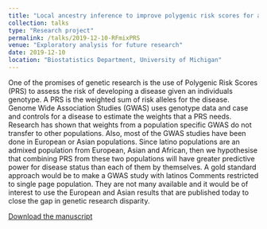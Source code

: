 ```yaml
---
title: "Local ancestry inference to improve polygenic risk scores for admixed populations"
collection: talks
type: "Research project"
permalink: /talks/2019-12-10-RFmixPRS
venue: "Exploratory analysis for future research"
date: 2019-12-10
location: "Biostatistics Department, University of Michigan"
---
```

One of the promises of genetic research is the use of Polygenic Risk Scores (PRS) to assess the risk of developing a disease given an individuals genotype. 
A PRS is the weighted sum of risk alleles for the disease. 
Genome Wide Association Studies (GWAS) uses genotype data and case and controls for a disease to estimate the weights that a PRS needs. 
Research has shown that weights from a population specific GWAS do not transfer to other populations. 
Also, most of the GWAS studies have been done in European or Asian populations. 
Since latino populations are an admixed population from European, Asian and African, then we hypothesise that combining PRS from these two populations will have greater predictive power for disease status than each of them by themselves. A gold standard approach would be to make a GWAS study with latinos 
Comments restricted to single page
population. They are not many available and it would be of interest to use the European and Asian results that are published today to close the gap in genetic research disparity.

[Download the manuscript](https://umich.box.com/s/ml300xz7lurxl3s98o9wsnmlet5diw48)
